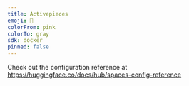 ```yaml
---
title: Activepieces
emoji: 🐠
colorFrom: pink
colorTo: gray
sdk: docker
pinned: false
---
```


Check out the configuration reference at https://huggingface.co/docs/hub/spaces-config-reference
